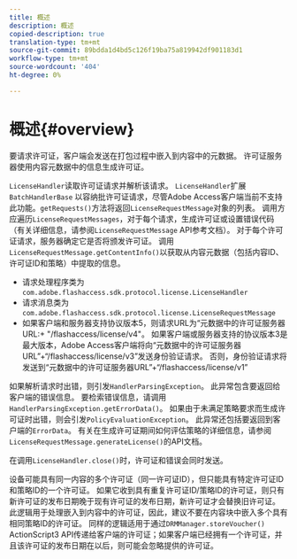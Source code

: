 ```yaml
---
title: 概述
description: 概述
copied-description: true
translation-type: tm+mt
source-git-commit: 89bdda1d4bd5c126f19ba75a819942df901183d1
workflow-type: tm+mt
source-wordcount: '404'
ht-degree: 0%

---
```



# 概述{#overview}

要请求许可证，客户端会发送在打包过程中嵌入到内容中的元数据。 许可证服务器使用内容元数据中的信息生成许可证。

`LicenseHandler`读取许可证请求并解析该请求。 `LicenseHandler`扩展 `BatchHandlerBase` 以容纳批许可证请求，尽管Adobe Access客户端当前不支持此功能。`getRequests()`方法将返回`LicenseRequestMessage`对象的列表。 调用方应遍历`LicenseRequestMessages`，对于每个请求，生成许可证或设置错误代码（有关详细信息，请参阅`LicenseRequestMessage` API参考文档）。 对于每个许可证请求，服务器确定它是否将颁发许可证。 调用`LicenseRequestMessage.getContentInfo()`以获取从内容元数据（包括内容ID、许可证ID和策略）中提取的信息。

* 请求处理程序类为`com.adobe.flashaccess.sdk.protocol.license.LicenseHandler`
* 请求消息类为`com.adobe.flashaccess.sdk.protocol.license.LicenseRequestMessage`
* 如果客户端和服务器支持协议版本5，则请求URL为“元数据中的许可证服务器URL:+ &quot;/flashaccess/license/v4&quot;。 如果客户端或服务器支持的协议版本3是最大版本，Adobe Access客户端将向“元数据中的许可证服务器URL”+“/flashaccess/license/v3”发送身份验证请求。 否则，身份验证请求将发送到“元数据中的许可证服务器URL”+“/flashaccess/license/v1”

如果解析请求时出错，则引发`HandlerParsingException`。 此异常包含要返回给客户端的错误信息。 要检索错误信息，请调用`HandlerParsingException.getErrorData()`。 如果由于未满足策略要求而生成许可证时出错，则会引发`PolicyEvaluationException`。 此异常还包括要返回到客户端的`ErrorData`。 有关在生成许可证期间如何评估策略的详细信息，请参阅`LicenseRequestMessage.generateLicense()`的API文档。

在调用`LicenseHandler.close()`时，许可证和错误会同时发送。

设备可能具有同一内容的多个许可证（同一许可证ID），但只能具有特定许可证ID和策略ID的一个许可证。 如果它收到具有重复许可证ID/策略ID的许可证，则只有新许可证的发布日期晚于现有许可证的发布日期，新许可证才会替换旧许可证。 此逻辑用于处理嵌入到内容中的许可证，因此，建议不要在内容块中嵌入多个具有相同策略ID的许可证。 同样的逻辑适用于通过`DRMManager.storeVoucher()` ActionScript3 API传递给客户端的许可证；如果客户端已经拥有一个许可证，并且该许可证的发布日期在以后，则可能会忽略提供的许可证。
